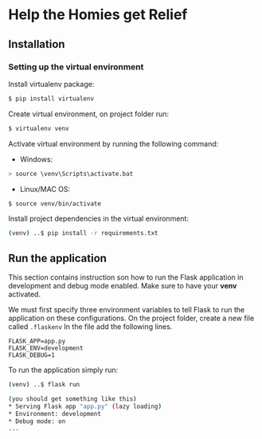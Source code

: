 # Help the Homies get Relief

## Installation
### Setting up the virtual environment
Install virtualenv package:
```bash
$ pip install virtualenv
```

Create virtual environment, on project folder run:
```bash
$ virtualenv venv
```

Activate virtual environment by running the following command:

* Windows:
```bash
> source \venv\Scripts\activate.bat
```
* Linux/MAC OS:
```bash
$ source venv/bin/activate
```

Install project dependencies in the virtual environment:
```bash
(venv) ..$ pip install -r requirements.txt
```

## Run the application
This section contains instruction son how to run the Flask application in development and debug mode enabled.
Make sure to have your **venv** activated.

We must first specify three environment variables to tell Flask to run the application on these configurations.
On the project folder, create a new file called `.flaskenv` In the file add the following lines.

```
FLASK_APP=app.py
FLASK_ENV=development
FLASK_DEBUG=1
```

To run the application simply run:
```bash
(venv) ..$ flask run

(you should get something like this)
* Serving Flask app "app.py" (lazy loading)
* Environment: development
* Debug mode: on
...
```
